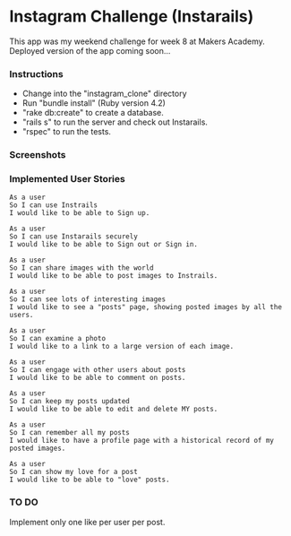 Instagram Challenge (Instarails)
===================

This app was my weekend challenge for week 8 at Makers Academy. Deployed version of the app coming soon...

### Instructions
* Change into the "instagram_clone" directory
* Run "bundle install" (Ruby version 4.2)
* "rake db:create" to create a database.
* "rails s" to run the server and check out Instarails.
* "rspec" to run the tests.

### Screenshots

### Implemented User Stories

```
As a user
So I can use Instrails
I would like to be able to Sign up.

As a user
So I can use Instarails securely
I would like to be able to Sign out or Sign in.

As a user
So I can share images with the world
I would like to be able to post images to Instrails.

As a user
So I can see lots of interesting images
I would like to see a "posts" page, showing posted images by all the users.

As a user
So I can examine a photo
I would like to a link to a large version of each image.

As a user
So I can engage with other users about posts
I would like to be able to comment on posts.

As a user
So I can keep my posts updated
I would like to be able to edit and delete MY posts.

As a user
So I can remember all my posts
I would like to have a profile page with a historical record of my posted images.

As a user
So I can show my love for a post
I would like to be able to "love" posts.
```

### TO DO
Implement only one like per user per post.
